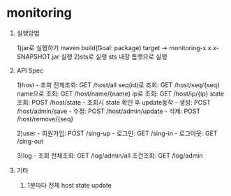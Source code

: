 # monitoring

1. 실행방법

	1)jar로 실행하기
		maven build(Goal: package)
		target -> monitoring-x.x.x-SNAPSHOT.jar 실행
	2)sts로 실행
		sts 내장 톰캣으로 실행
	
2. API Spec

	1)host
		- 조회
			전체조회: GET /host/all
			seq(id)로 조회: GET /host/seq/{seq}
			name으로 조회: GET /host/name/{name}
			ip로 조회: GET /host/ip/{ip}
			state 조회: POST /host/state - 조회시 state 확인 후 update동작
		- 생성: POST /host/admin/save 
		- 수정: POST /host/admin/update
		- 삭제: POST /host/remove/{seq}
		
	2)user
		- 회원가입: POST /sing-up
		- 로그인: GET /sing-in
		- 로그아웃: GET /sing-out
		
	3)log
		- 조회
			전체조회: GET /log/admin/all
			조건조회: GET /log/admin
			
3. 기타

	1) 1분마다 전체 host state update